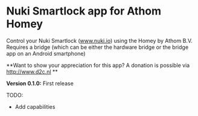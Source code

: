 # Nuki Smartlock app for Athom Homey

Control your Nuki Smartlock (www.nuki.io) using the Homey by Athom B.V.
Requires a bridge (which can be either the hardware bridge or the bridge app on an Android smartphone)

**Want to show your appreciation for this app? A donation is possible via http://www.d2c.nl **

**Version 0.1.0:**
First release

TODO:
- Add capabilities
